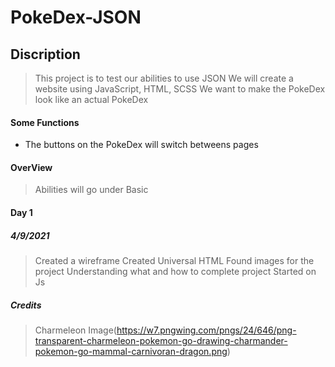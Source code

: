 # PokeDex-JSON

## Discription
>This project is to test our abilities to use JSON
>We will create a website using JavaScript, HTML, SCSS
>We want to make the PokeDex look like an actual PokeDex

#### Some Functions

- The buttons on the PokeDex will switch betweens pages


#### OverView

>Abilities will go under Basic



#### Day 1

##### 4/9/2021

>Created a wireframe
>Created Universal HTML
>Found images for the project
>Understanding what and how to complete project
>Started on Js 



##### Credits

>Charmeleon Image(https://w7.pngwing.com/pngs/24/646/png-transparent-charmeleon-pokemon-go-drawing-charmander-pokemon-go-mammal-carnivoran-dragon.png) 

